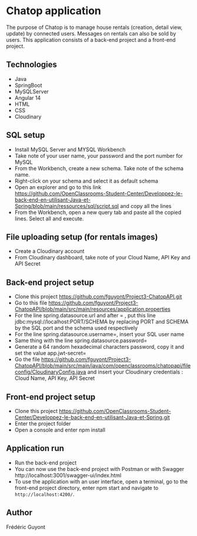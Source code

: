 # Chatop application

The purpose of Chatop is to manage house rentals (creation, detail view, update) by connected users. Messages on rentals can also be sold by users.
This application consists of a back-end project and a front-end project.

## Technologies
- Java
- SpringBoot
- MySQLServer
- Angular 14
- HTML
- CSS
- Cloudinary

## SQL setup
- Install MySQL Server and MYSQL Workbench
- Take note of your user name, your password and the port number for MySQL
- From the Workbench, create a new schema. Take note of the schema name.
- Right-click on your schema and select it as default schema
- Open an explorer and go to this link
  https://github.com/OpenClassrooms-Student-Center/Developpez-le-back-end-en-utilisant-Java-et-Spring/blob/main/ressources/sql/script.sql
  and copy all the lines
- From the Workbench, open a new query tab and paste all the copied lines. Select all and execute.

## File uploading setup (for rentals images)
- Create a Cloudinary account
- From Cloudinary dashboard, take note of your Cloud Name, API Key and API Secret

## Back-end project setup
- Clone this project https://github.com/fguyont/Project3-ChatopAPI.git
- Go to this file https://github.com/fguyont/Project3-ChatopAPI/blob/main/src/main/resources/application.properties
- For the line spring.datasource.url and after = , put this line jdbc:mysql://localhost:PORT/SCHEMA by replacing PORT and SCHEMA by the SQL port and the schema used respectively
- For the line spring.datasource.username=, insert your SQL user name
- Same thing with the line spring.datasource.password=
- Generate a 64 random hexadecimal characters password, copy it and set the value app.jwt-secret=
- Go the file https://github.com/fguyont/Project3-ChatopAPI/blob/main/src/main/java/com/openclassrooms/chatopapi/fileconfig/CloudinaryConfig.java and insert your Cloudinary credentials : Cloud Name, API Key, API Secret

## Front-end project setup
- Clone this project https://github.com/OpenClassrooms-Student-Center/Developpez-le-back-end-en-utilisant-Java-et-Spring.git
- Enter the project folder
- Open a console and enter npm install

## Application run
- Run the back-end project
- You can now use the back-end project with Postman or with Swagger http://localhost:3001/swagger-ui/index.html
- To use the application with an user interface, open a terminal, go to the front-end project directory, enter npm start and navigate to `http://localhost:4200/`.

## Author

Frédéric Guyont
